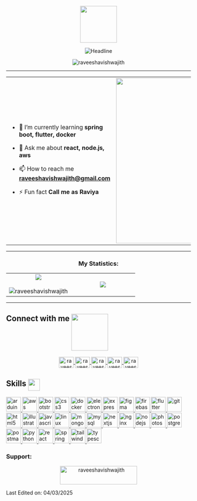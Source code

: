 <p align="center">
  <img src="https://github.com/7oSkaaa/7oSkaaa/blob/main/Images/about_me.gif?raw=true" width= 100px>
</p>

<div align="center">
  <img src="https://readme-typing-svg.herokuapp.com?font=Poppins&size=30&pause=500&center=true&width=800&color=2CF71A&lines=Hi+there+I'm+Raveesha+Vishwajith%F0%9F%91%8B;Computer+Science+Student;Front-End+Developer;Back-End+Engineer;Problem+Solver;Freelancer" alt="Headline" />
</div>

<p align="center">
  <img
    src="https://komarev.com/ghpvc/?username=raveeshavishwajith&label=Profile%20views&color=0e75b6&style=flat"
    alt="raveeshavishwajith" />
</p>

---
<table align="center">
<tr border="none">
<td width="50%" align="left">
  
- 🌱 I’m currently learning **spring boot, flutter, docker**

- 💬 Ask me about **react, node.js, aws**

- 📫 How to reach me **raveeshavishwajith@gmail.com**

- ⚡ Fun fact **Call me as Raviya**

</td>
<td width="50%" align="center">

  <img align="center" alt="Coding" width="450" src="https://repository-images.githubusercontent.com/588181932/e36ec678-7984-4cdd-8e4c-a3932772ff8e">
 
  </td>
</tr>
</table>

---

<h3 align="center">My Statistics:</h3>
<p align="center">
<table align="center">
<tr border="none">
<td width="50%" align="center">
  
  <img  align="center"  src="https://github-readme-stats.vercel.app/api?username=raveeshavishwajith&theme=dark&show_icons=true&count_private=true" />
  <br></br>
  <img align="center"
    src="https://github-readme-streak-stats.herokuapp.com/?user=raveeshavishwajith&theme=dark"
    alt="raveeshavishwajith" />
</td>
<td width="50%" align="center">

  <img  align="center"  src="https://github-readme-stats.anuraghazra1.vercel.app/api/top-langs/?username=raveeshavishwajith&theme=dark&hide_border=false&no-bg=true&no-frame=true&langs_count=10"/>
  
  </td>
</tr>
</table>

---

<h2> Connect with me <img src='https://raw.githubusercontent.com/ShahriarShafin/ShahriarShafin/main/Assets/handshake.gif' width="100px" align="top"> </h2>
<p align="center">
  <a href="https://twitter.com/raveesha" target="blank">
    <img align="center"
      src="https://raw.githubusercontent.com/rahuldkjain/github-profile-readme-generator/master/src/images/icons/Social/twitter.svg"
      alt="raveesha" height="30" width="40" />
  </a>
  <a href="https://linkedin.com/in/raveeshavishwajith" target="blank">
    <img align="center"
      src="https://raw.githubusercontent.com/rahuldkjain/github-profile-readme-generator/master/src/images/icons/Social/linked-in-alt.svg"
      alt="raveeshavishwajith" height="30" width="40" />
  </a>
  <a href="https://fb.com/raveesha vishwajith" target="blank">
    <img align="center"
      src="https://raw.githubusercontent.com/rahuldkjain/github-profile-readme-generator/master/src/images/icons/Social/facebook.svg"
      alt="raveesha vishwajith" height="30" width="40" />
  </a>
  <a href="https://github.com/raveeshavishwajith" target="blank">
    <img align="center"
      src="https://github.com/Scar1109/skill-icons/blob/main/icons/Github-Light.svg"
      alt="raveesha vishwajith" height="30" width="40" />
  </a>
  <a href="https://instagram.com/raveeshavishwajith" target="blank">
    <img align="center"
      src="https://raw.githubusercontent.com/rahuldkjain/github-profile-readme-generator/master/src/images/icons/Social/instagram.svg"
      alt="raveeshavishwajith" height="30" width="40" />
  </a>
</p>

<h2> Skills <img src="https://media2.giphy.com/media/QssGEmpkyEOhBCb7e1/giphy.gif?cid=ecf05e47a0n3gi1bfqntqmob8g9aid1oyj2wr3ds3mg700bl&rid=giphy.gif" width="32px" align="top"> </h2>
<p align="left">
  <a href="https://www.arduino.cc/" target="_blank" rel="noreferrer">
    <img src="https://github.com/Scar1109/skill-icons/blob/main/icons/Arduino.svg" alt="arduino" width="40"
      height="40" />
  </a>
  <a href="https://aws.amazon.com" target="_blank" rel="noreferrer">
    <img src="https://github.com/Scar1109/skill-icons/blob/main/icons/AWS-Light.svg" alt="aws"
      width="40" height="40" />
  </a>
  <a href="https://getbootstrap.com" target="_blank" rel="noreferrer">
    <img
      src="https://github.com/Scar1109/skill-icons/blob/main/icons/Bootstrap.svg"
      alt="bootstrap" width="40" height="40" />
  </a>
  <a href="https://www.w3schools.com/css/" target="_blank" rel="noreferrer">
    <img
      src="https://github.com/Scar1109/skill-icons/blob/main/icons/CSS.svg"
      alt="css3" width="40" height="40" />
  </a>
  <a href="https://www.docker.com/" target="_blank" rel="noreferrer">
    <img
      src="https://github.com/Scar1109/skill-icons/blob/main/icons/Docker.svg"
      alt="docker" width="40" height="40" />
  </a>
  <a href="https://www.electronjs.org" target="_blank" rel="noreferrer">
    <img
      src="https://github.com/Scar1109/skill-icons/blob/main/icons/Electron.svg"
      alt="electron" width="40" height="40" />
  </a>
  <a href="https://expressjs.com" target="_blank" rel="noreferrer">
    <img
      src="https://github.com/Scar1109/skill-icons/blob/main/icons/ExpressJS-Light.svg"
      alt="express" width="40" height="40" />
  </a>
  <a href="https://www.figma.com/" target="_blank" rel="noreferrer">
    <img src="https://github.com/Scar1109/skill-icons/blob/main/icons/Figma-Light.svg" alt="figma" width="40"
      height="40" />
  </a>
  <a href="https://firebase.google.com/" target="_blank" rel="noreferrer">
    <img src="https://github.com/Scar1109/skill-icons/blob/main/icons/Firebase-Light.svg" alt="firebase"
      width="40" height="40" />
  </a>
  <a href="https://flutter.dev" target="_blank" rel="noreferrer">
    <img src="https://github.com/Scar1109/skill-icons/blob/main/icons/Flutter-Light.svg" alt="flutter"
      width="40" height="40" />
  </a>
  <a href="https://git-scm.com/" target="_blank" rel="noreferrer">
    <img src="https://github.com/Scar1109/skill-icons/blob/main/icons/Git.svg" alt="git" width="40"
      height="40" />
  </a>
  <a href="https://www.w3.org/html/" target="_blank" rel="noreferrer">
    <img
      src="https://github.com/Scar1109/skill-icons/blob/main/icons/HTML.svg"
      alt="html5" width="40" height="40" />
  </a>
  <a href="https://www.adobe.com/in/products/illustrator.html" target="_blank" rel="noreferrer">
    <img src="https://github.com/Scar1109/skill-icons/blob/main/icons/Illustrator.svg"
      alt="illustrator" width="40" height="40" />
  </a>
  <a href="https://developer.mozilla.org/en-US/docs/Web/JavaScript" target="_blank" rel="noreferrer">
    <img
      src="https://github.com/Scar1109/skill-icons/blob/main/icons/JavaScript.svg"
      alt="javascript" width="40" height="40" />
  </a>
  <a href="https://www.linux.org/" target="_blank" rel="noreferrer">
    <img
      src="https://github.com/Scar1109/skill-icons/blob/main/icons/Linux-Light.svg"
      alt="linux" width="40" height="40" />
  </a>
  <a href="https://www.mongodb.com/" target="_blank" rel="noreferrer">
    <img
      src="https://github.com/Scar1109/skill-icons/blob/main/icons/MongoDB.svg"
      alt="mongodb" width="40" height="40" />
  </a>
  <a href="https://www.mysql.com/" target="_blank" rel="noreferrer">
    <img
      src="https://github.com/Scar1109/skill-icons/blob/main/icons/MySQL-Light.svg"
      alt="mysql" width="40" height="40" />
  </a>
  <a href="https://nextjs.org/" target="_blank" rel="noreferrer">
    <img src="https://github.com/Scar1109/skill-icons/blob/main/icons/NextJS-Light.svg" alt="nextjs" width="40"
      height="40" />
  </a>
  <a href="https://www.nginx.com" target="_blank" rel="noreferrer">
    <img
      src="https://github.com/Scar1109/skill-icons/blob/main/icons/Nginx.svg"
      alt="nginx" width="40" height="40" />
  </a>
  <a href="https://nodejs.org" target="_blank" rel="noreferrer">
    <img
      src="https://github.com/Scar1109/skill-icons/blob/main/icons/NodeJS-Light.svg"
      alt="nodejs" width="40" height="40" />
  </a>
  <a href="https://www.photoshop.com/en" target="_blank" rel="noreferrer">
    <img
      src="https://github.com/Scar1109/skill-icons/blob/main/icons/Photoshop.svg"
      alt="photoshop" width="40" height="40" />
  </a>
  <a href="https://www.postgresql.org" target="_blank" rel="noreferrer">
    <img
      src="https://github.com/Scar1109/skill-icons/blob/main/icons/PostgreSQL-Light.svg"
      alt="postgresql" width="40" height="40" />
  </a>
  <a href="https://postman.com" target="_blank" rel="noreferrer">
    <img src="https://github.com/Scar1109/skill-icons/blob/main/icons/Postman.svg" alt="postman"
      width="40" height="40" />
  </a>
  <a href="https://www.python.org" target="_blank" rel="noreferrer">
    <img
      src="https://github.com/Scar1109/skill-icons/blob/main/icons/Python-Light.svg"
      alt="python" width="40" height="40" />
  </a>
  <a href="https://reactjs.org/" target="_blank" rel="noreferrer">
    <img
      src="https://github.com/Scar1109/skill-icons/blob/main/icons/React-Light.svg"
      alt="react" width="40" height="40" />
  </a>
  <a href="https://spring.io/" target="_blank" rel="noreferrer">
    <img src="https://github.com/Scar1109/skill-icons/blob/main/icons/Spring-Light.svg" alt="spring" width="40"
      height="40" />
  </a>
  <a href="https://tailwindcss.com/" target="_blank" rel="noreferrer">
    <img src="https://github.com/Scar1109/skill-icons/blob/main/icons/TailwindCSS-Light.svg" alt="tailwind"
      width="40" height="40" />
  </a>
  <a href="https://www.typescriptlang.org/" target="_blank" rel="noreferrer">
    <img
      src="https://github.com/Scar1109/skill-icons/blob/main/icons/TypeScript.svg"
      alt="typescript" width="40" height="40" />
  </a>
</p>

<h3 align="left">Support:</h3>
<p align="center">
  <a href="https://www.buymeacoffee.com/raveeshavishwajith">
    <img align="center" src="https://cdn.buymeacoffee.com/buttons/v2/default-yellow.png" height="50"
      width="210" alt="raveeshavishwajith" />
  </a>
</p>

Last Edited on: 04/03/2025
